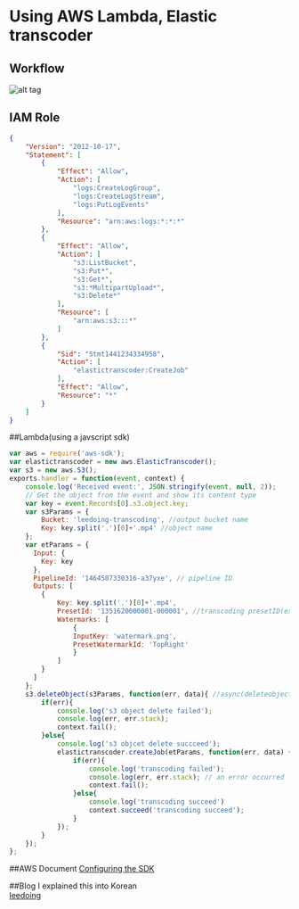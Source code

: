Using AWS Lambda, Elastic transcoder
====================================================

## Workflow
![alt tag](http://cfile21.uf.tistory.com/image/261EF445574F8CE30F1F8A)

## IAM Role
```json
{
    "Version": "2012-10-17",
    "Statement": [
        {
            "Effect": "Allow",
            "Action": [
                "logs:CreateLogGroup",
                "logs:CreateLogStream",
                "logs:PutLogEvents"
            ],
            "Resource": "arn:aws:logs:*:*:*"
        },
        {
            "Effect": "Allow",
            "Action": [
                "s3:ListBucket",
                "s3:Put*",
                "s3:Get*",
                "s3:*MultipartUpload*",
                "s3:Delete*"
            ],
            "Resource": [
                "arn:aws:s3:::*"
            ]
        },
        {
            "Sid": "Stmt1441234334958",
            "Action": [
                "elastictranscoder:CreateJob"
            ],
            "Effect": "Allow",
            "Resource": "*"
        }
    ]
}
```
##Lambda(using a javscript sdk)
```javascript
var aws = require('aws-sdk');
var elastictranscoder = new aws.ElasticTranscoder();
var s3 = new aws.S3();
exports.handler = function(event, context) {
    console.log('Received event:', JSON.stringify(event, null, 2));
    // Get the object from the event and show its content type
    var key = event.Records[0].s3.object.key;
    var s3Params = {
        Bucket: 'leedoing-transcoding', //output bucket name
        Key: key.split('.')[0]+'.mp4' //object name
    };
    var etParams = {
      Input: {
        Key: key
      },
      PipelineId: '1464587330316-a37yxe', // pipeline ID
      Outputs: [
        {
            Key: key.split('.')[0]+'.mp4',
            PresetId: '1351620000001-000001', //transcoding presetID(ex. gerneric1080p)
            Watermarks: [
                {
                InputKey: 'watermark.png',
                PresetWatermarkId: 'TopRight'
                }
            ]
        }
      ]
    };
    s3.deleteObject(s3Params, function(err, data){ //async(deleteobject, transcoding)
        if(err){
            console.log('s3 object delete failed');
            console.log(err, err.stack);
            context.fail();
        }else{
            console.log('s3 objcet delete succceed');
            elastictranscoder.createJob(etParams, function(err, data) {
                if(err){
                    console.log('transcoding failed');
                    console.log(err, err.stack); // an error occurred
                    context.fail();
                }else{
                    console.log('transcoding succeed')
                    context.succeed('transcoding succeed');
                }
            });
        } 
    });
};
```
##AWS Document
[Configuring the SDK](http://docs.aws.amazon.com/AWSJavaScriptSDK/latest/AWS/ElasticTranscoder.html)

##Blog
I explained this into Korean</br>
[leedoing](http://blog.leedoing.com/category/Application%20Service/ElasticTranscoder)

